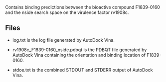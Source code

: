 Contains binding predictions between the bioactive compound F1839-0160 and the nside search space on the virulence factor rv1908c.

## Files

- log.txt is the log file generated by AutoDock Vina.

- rv1908c_F1839-0160_nside.pdbqt is the PDBQT file generated by AutoDock Vina containing the orientation and binding location of F1839-0160.

- stdoe.txt is the combined STDOUT and STDERR output of AutoDock Vina.

